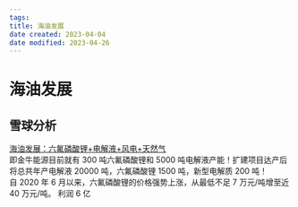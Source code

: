```yaml
---
tags:
title: 海油发展
date created: 2023-04-04
date modified: 2023-04-26
---
```


# 海油发展

## 雪球分析

[海油发展：六氟磷酸锂+电解液+风电+天然气](https://xueqiu.com/9731823581/197547242)  
即金牛能源目前就有 300 吨六氟磷酸锂和 5000 吨电解液产能！扩建项目达产后将总共年产电解液 20000 吨，六氟磷酸锂 1500 吨，新型电解质 200 吨！  
自 2020 年 6 月以来，六氟磷酸锂的价格强势上涨，从最低不足 7 万元/吨增至近 40 万元/吨。 利润 6 亿
